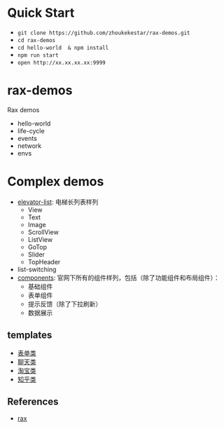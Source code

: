 # Quick Start
* `git clone https://github.com/zhoukekestar/rax-demos.git`
* `cd rax-demos`
* `cd hello-world  & npm install`
* `npm run start`
* `open http://xx.xx.xx.xx:9999`

# rax-demos
Rax demos
* hello-world
* life-cycle
* events
* network
* envs

# Complex demos
* [elevator-list](https://alibaba.github.io/rax/guide/elevator-list-sample): 电梯长列表样列
    * View
    * Text
    * Image
    * ScrollView
    * ListView
    * GoTop
    * Slider
    * TopHeader
* list-switching
* [components](https://alibaba.github.io/rax/component/countdown): 官网下所有的组件样列，包括（除了功能组件和布局组件）：
    * 基础组件
    * 表单组件
    * 提示反馈（除了下拉刷新）
    * 数据展示

## templates
* [表单类](https://github.com/alibaba/rax/tree/master/packages/template-buy)
* [聊天类](https://github.com/alibaba/rax/tree/master/packages/template-chat)
* [淘宝类](https://github.com/alibaba/rax/tree/master/packages/template-taobao)
* [知乎类](https://github.com/alibaba/rax/tree/master/packages/template-zhihu)

## References
* [rax](https://github.com/alibaba/rax)
